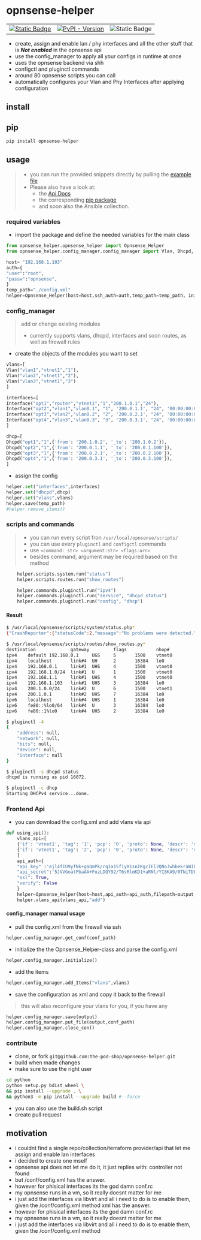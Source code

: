 # opnsense-helper
<table>
    <tr>
       <td>
          <a href="https://ji-podhead.github.io/opnsense-helper/.docs/_build/html/index.html"> 
<img alt="Static Badge" src="https://img.shields.io/badge/Api%20Docs-%F0%9F%93%96%20-grey?style=for-the-badge&color=lightblue">        </td>
        <td>
            <a href="https://pypi.org/project/opnsense-helper/">
            <img alt="PyPI - Version" src="https://img.shields.io/pypi/v/opnsense-helper?style=for-the-badge&link=https%3A%2F%2Fpypi.org%2Fproject%2Fopnsense-helper%2F">
            </a>
        </td>
        <td>
        <img alt="Static Badge" src="https://img.shields.io/badge/Ansible%20Collection-%F0%9F%9A%A7-darkgrey?style=for-the-badge&color=red">
        </td>
    </tr>
</table>
                
- create, assign and enable lan / phy interfaces and all the other stuff that is ***Not enabled*** in the opnsense api
- use the config_manager to apply all your configs in runtime at once
- uses the opnsense backend via shh 
- configctl and pluginctl commands
- around 80 opnsense scripts you can call
- automatically configures your Vlan and Phy Interfaces after applying configuration


## install 
## pip
```bash
pip install opnsense-helper
```
## usage
> -  you can run the provided snippets directly by pulling the [example file](https://github.com/the-pod-shop/opnsense-helper/blob/main/python/examples/add_vlans.py)
> -  Please also have a look at:
>    -   the [Api Docs](https://ji-podhead.github.io/opnsense-helper/.docs/_build/html/index.html)
>    -   the corresponding [pip package](https://pypi.org/project/opnsense-helper/)
>    -   and soon also the Ansible collection. 

### required variables
* import the package and define the needed variables for the main class

```python
from opnsense_helper.opnsense_helper import Opnsense_Helper
from opnsense_helper.config_manager.config_manager import Vlan, Dhcpd, Interface

host= "192.168.1.103"
auth={
"user":"root",
"passw":"opnsense",
}
temp_path="./config.xml"
helper=Opnsense_Helper(host=host,ssh_auth=auth,temp_path=temp_path, init=True)
```
### config_manager
> add  or change existing modules
> - currently supports vlans, dhcpd, interfaces and soon routes, as well as firewall rules
- create the objects of the modules you want to set
```python
vlans=[
Vlan("vlan1","vtnet1","1"),
Vlan("vlan2","vtnet1","2"),
Vlan("vlan3","vtnet1","3")
]

interfaces=[
Interface("opt1","router","vtnet1","1","200.1.0.1","24"),
Interface("opt2","vlan1","vlan0.1", "1", '200.0.1.1', "24", '00:00:00:01:00:01'),
Interface("opt3","vlan2","vlan0.2", "2", '200.0.2.1', "24", '00:00:00:01:00:02'),
Interface("opt4","vlan3","vlan0.3", "3", '200.0.3.1', "24", '00:00:00:01:00:03'),
]

dhcp=[
Dhcpd("opt1","1",{'from': '200.1.0.2', '_to': '200.1.0.2'}),
Dhcpd("opt2","1",{'from': '200.0.1.1', '_to': '200.0.1.100'}),
Dhcpd("opt3","1",{'from': '200.0.2.1', '_to': '200.0.2.100'}),
Dhcpd("opt4","1",{'from': '200.0.3.1', '_to': '200.0.3.100'}),
]
```
- assign the config
```python
helper.set("interfaces",interfaces)
helper.set("dhcpd",dhcp)
helper.set("vlans",vlans)
helper.save(temp_path)
#helper.remove_items()
```
### scripts and commands
> - you can run every script fron `/usr/local/opnsense/scripts/`
> - you can use every `pluginctl` and `configctl` commands
> - use `<command: str> <argument:str> <flags:arr>`
> - besides command, argument may be required based on the method

```python
    helper.scripts.system.run("status")
    helper.scripts.routes.run("show_routes")

    helper.commands.pluginctl.run("ipv4")
    helper.commands.pluginctl.run("service", "dhcpd status")
    helper.commands.pluginctl.run("config", "dhcp")
```
#### Result
```bash
$ /usr/local/opnsense/scripts/system/status.php*  
{"CrashReporter":{"statusCode":2,"message":"No problems were detected.","logLocation":"\/crash_reporter.php","timestamp":"0"},"Firewall":{"statusCode":-1,"message":"There were error(s) loading the rules: \/tmp\/rules.debug:25: syntax error - The line in question reads [25]: set loginterface \n","logLocation":"\/ui\/diagnostics\/log\/core\/firewall","timestamp":1731025409}}

$ /usr/local/opnsense/scripts/routes/show_routes.py*  
destination             gateway         flags           nhop#           mtu             netif           expire
ipv4    default 192.168.0.1     UGS     5       1500    vtnet0
ipv4    localhost       link#4  UH      2       16384   lo0
ipv4    192.168.0.1     link#1  UHS     4       1500    vtnet0
ipv4    192.168.1.0/24  link#1  U       1       1500    vtnet0
ipv4    192.168.1.1     link#1  UHS     4       1500    vtnet0
ipv4    192.168.1.103   link#1  UHS     3       16384   lo0
ipv4    200.1.0.0/24    link#2  U       6       1500    vtnet1
ipv4    200.1.0.1       link#2  UHS     7       16384   lo0
ipv6    localhost       link#4  UHS     1       16384   lo0
ipv6    fe80::%lo0/64   link#4  U       3       16384   lo0
ipv6    fe80::1%lo0     link#4  UHS     2       16384   lo0

$ pluginctl -4  
{
    "address": null,
    "network": null,
    "bits": null,
    "device": null,
    "interface": null
}

$ pluginctl -s dhcpd status 
dhcpd is running as pid 16072.

$ pluginctl -c dhcp 
Starting DHCPv4 service...done.
```


### Frontend Api
- you can download the config.xml and add vlans via api
```python 
def using_api():
    vlans_api=[
    {'if': 'vtnet1', 'tag': '1', 'pcp': '0', 'proto': None, 'descr': 'vlan1', 'vlanif': 'vlan0.1'},
    {'if': 'vtnet1', 'tag': '2', 'pcp': '0', 'proto': None, 'descr': 'vlan2', 'vlanif': 'vlan0.2'}
    ]
    api_auth={
    "api_key" :'ejl4fIU9yfNk+gaQmPk/rqIa15f1yX1snIKgcIEl2QNoJwhbekraWIE0ANRYceh9hey5IFGzlf3da4yJ',
    "api_secret":'5JVVGoatPbaAA+FozLDQY92/T6sRlmKD1+aRNl/YI8KA9/0TNiTDboLveqvd9FU8wFeDo3D3DY5wrUtF',
    "ssl": True,
    "verify": False
    }    
    helper=Opnsense_Helper(host=host,api_auth=api_auth,filepath=output, verbose=False)
    helper.vlans_api(vlans_api,"add")
```



#### config_manager manual usage

* pull the config.xml from the firewall via ssh

```python
helper.config_manager.get_conf(conf_path)
```

* initialize the the Opnsense_Helper-class and parse the config.xml
```python
helper.config_manager.initialize()
```
- add the items
```python
helper.config_manager.add_Items("vlans",vlans)
```

* save the configuration as xml and copy it back to the firewall
> this will also reconfigure your vlans for you, if you have any 
```python
helper.config_manager.save(output)
helper.config_manager.put_file(output,conf_path)
helper.config_manager.close_con()   
```


### contribute
- clone, or fork `git@github.com:the-pod-shop/opnsense-helper.git`
- build when made changes
- make sure to use the right user
```bash
cd python
python setup.py bdist_wheel \
&& pip install --upgrade . \
&& python3 -m pip install --upgrade build #--force 
```
- you can also use the build.sh script
- create pull request

## motivation
- i couldnt find a single repo/collection/terraform provider/api that let me assign and enable lan interfaces
- i decided to create one mself
- opnsense api does not let me do it, it just replies with: controller not found
- but /conf/config.xml has the answer.
- however for phisical interfaces its the god damn conf.rc
- my opnsense runs in a vm, so it really doesnt matter for me
- i just add the interfaces via libvirt and all i need to do is to enable them, given the /conf/config.xml method
xml has the answer.
- however for phisical interfaces its the god damn conf.rc
- my opnsense runs in a vm, so it really doesnt matter for me
- i just add the interfaces via libvirt and all i need to do is to enable them, given the /conf/config.xml method
